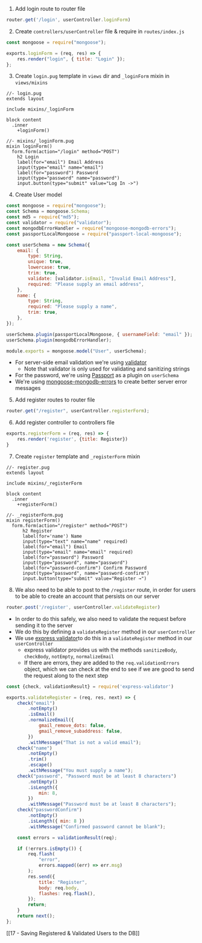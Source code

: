 1. Add login route to router file
```js
router.get('/login', userController.loginForm)
```
2. Create `controllers/userController` file & require in `routes/index.js`
```js
const mongoose = require("mongoose");

exports.loginForm = (req, res) => {
	res.render("login", { title: "Login" });
};

```
3. Create `login.pug` template in `views` dir and `_loginForm` mixin in `views/mixins`
```pug
//- login.pug
extends layout

include mixins/_loginForm

block content
  .inner
    +loginForm()
```

```pug
//- mixins/_loginForm.pug
mixin loginForm()
  form.form(action="/login" method="POST")
    h2 Login
    label(for="email") Email Address
    input(type="email" name="email")
    label(for="password") Password
    input(type="password" name="password")
    input.button(type="submit" value="Log In ->")
```
4. Create User model
```js
const mongoose = require("mongoose");
const Schema = mongoose.Schema;
const md5 = require("md5");
const validator = require("validator");
const mongodbErrorHandler = require("mongoose-mongodb-errors");
const passportLocalMongoose = require("passport-local-mongoose");

const userSchema = new Schema({
	email: {
		type: String,
		unique: true,
		lowercase: true,
		trim: true,
		validate: [validator.isEmail, "Invalid Email Address"],
		required: "Please supply an email address",
	},
	name: {
		type: String,
		required: "Please supply a name",
		trim: true,
	},
});

userSchema.plugin(passportLocalMongoose, { usernameField: "email" });
userSchema.plugin(mongodbErrorHandler);

module.exports = mongoose.model("User", userSchema);

```
- For server-side email validation we're using [validator](https://www.npmjs.com/package/validator)
	- Note that validator is only used for validating and sanitizing strings
- For the password, we're using [Passport](http://www.passportjs.org/) as a plugin on `userSchema`
- We're using [mongoose-mongodb-errors](https://www.npmjs.com/package/mongoose-mongodb-errors) to create better server error messages

5. Add register routes to router file
```js
router.get("/register", userController.registerForm);
```
6. Add register controller to controllers file
```js
exports.registerForm = (req, res) => {
	res.render('register', {title: Register})
}
```
7. Create `register` template and `_registerForm` mixin
```pug
//- register.pug
extends layout

include mixins/_registerForm

block content
  .inner
    +registerForm()
```

```pug
//- _registerForm.pug
mixin registerForm()
  form.form(action="/register" method="POST")
      h2 Register
      label(for='name') Name
      input(type="text" name="name" required)
      label(for="email") Email
      input(type="email" name="email" required)
      label(for="password") Password
      input(type="password", name="password")
      label(for="password-confirm") Confirm Password
      input(type="password", name="password-confirm")
      input.button(type="submit" value="Register →")
```
8. We also need to be able to post to the `/register` route, in order for users to be able to create an account that persists on our server
```js
router.post('/register', userController.validateRegister)
```
- In order to do this safely, we also need to validate the request before sending it to the server
- We do this by defining a `validateRegister` method in our `userController`
- We use [express validator](https://express-validator.github.io/docs/)to do this in a `validateRegister` method in our `userController`
	- express validator provides us with the methods `sanitizeBody`, `checkBody`, `notEmpty`, `normalizeEmail`
	- If there are errors, they are added to the `req.validationErrors` object, which we can check at the end to see if we are good to send the request along to the next step
```js
const {check, validationResult} = require('express-validator')

exports.validateRegister = (req, res, next) => {
	check("email")
		.notEmpty()
		.isEmail()
		.normalizeEmail({
			gmail_remove_dots: false,
			gmail_remove_subaddress: false,
		})
		.withMessage("That is not a valid email");
	check("name")
		.notEmpty()
		.trim()
		.escape()
		.withMessage("You must supply a name");
	check("password", "Password must be at least 8 characters")
		.notEmpty()
		.isLength({
			min: 8,
		})
		.withMessage("Password must be at least 8 characters");
	check("passwordConfirm")
		.notEmpty()
		.isLength({ min: 8 })
		.withMessage("Confirmed password cannot be blank");

	const errors = validationResult(req);

	if (!errors.isEmpty()) {
		req.flash(
			"error",
			errors.mapped((err) => err.msg)
		);
		res.send({
			title: "Register",
			body: req.body,
			flashes: req.flash(),
		});
		return;
	}
	return next();
};
```

[[17 - Saving Registered & Validated Users to the DB]]